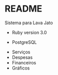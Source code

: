 # README

Sistema para Lava Jato

* Ruby version 3.0

* PostgreSQL

- Serviços
- Despesas
- Financeiros
- Gráficos
